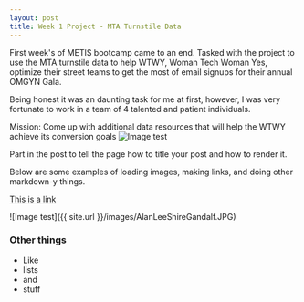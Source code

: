```yaml
---
layout: post
title: Week 1 Project - MTA Turnstile Data
---
```


First week's of METIS bootcamp came to an end.  Tasked with the project to use the MTA turnstile data to
help WTWY, Woman Tech Woman Yes, optimize their street teams to get the most of email signups for their
annual OMGYN Gala.

Being honest it was an daunting task for me at first, however, I was very fortunate to work in a team of
4 talented and patient individuals.

Mission: Come up with additional data resources that will help the WTWY achieve its conversion goals
![Image test](https://upload.wikimedia.org/wikipedia/commons/5/56/The_Thinker%2C_Rodin.jpg)

Part in the post to tell the page how to title your post and how to render it.

Below are some examples of loading images, making links, and doing other
markdown-y things.


[This is a link](http://thisismetis.com)

![Image test]({{ site.url }}/images/AlanLeeShireGandalf.JPG)

### Other things
* Like
* lists
* and 
* stuff
